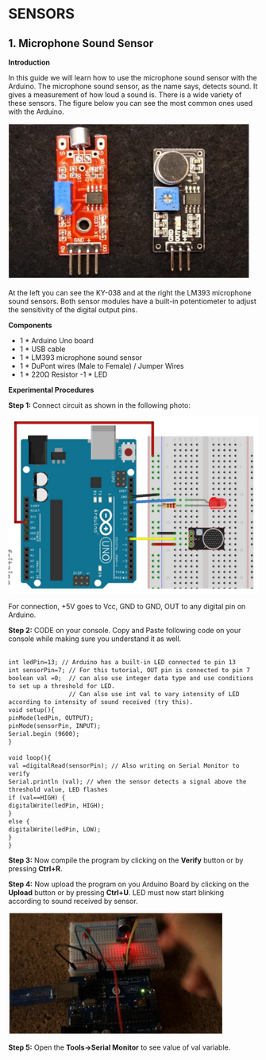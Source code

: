# SENSORS
## 1. Microphone Sound Sensor
**Introduction**

In this guide we will learn how to use the microphone sound sensor with the Arduino. The microphone sound sensor, as the name says, detects sound. It gives a measurement of how loud a sound is. There is a wide variety of these sensors. The figure below you can see the most
common ones used with the Arduino.

![image](/microphone.png)

At the left you can see the KY-038 and at the right the LM393 microphone sound
sensors. Both sensor modules have a built-in potentiometer to adjust the sensitivity
of the digital output pins.

**Components**
- 1 * Arduino Uno board
- 1 * USB cable
- 1 * LM393 microphone sound sensor
- 1 * DuPont wires (Male to Female) / Jumper Wires
- 1 * 220Ω Resistor
-1 * LED

**Experimental Procedures**

**Step 1:**  Connect circuit as shown in the following photo:

![image](/microschem.png)

For connection, +5V goes to Vcc, GND to GND, OUT to any digital pin on Arduino.

**Step 2:** CODE on your console. Copy and Paste following code on your console while making sure you understand it as well.

```

int ledPin=13; // Arduino has a built-in LED connected to pin 13
int sensorPin=7; // For this tutorial, OUT pin is connected to pin 7
boolean val =0;  // can also use integer data type and use conditions to set up a threshold for LED.
                 // Can also use int val to vary intensity of LED according to intensity of sound received (try this).
void setup(){
pinMode(ledPin, OUTPUT);
pinMode(sensorPin, INPUT);
Serial.begin (9600);
}

void loop(){
val =digitalRead(sensorPin); // Also writing on Serial Monitor to verify
Serial.println (val); // when the sensor detects a signal above the threshold value, LED flashes
if (val==HIGH) {
digitalWrite(ledPin, HIGH);
}
else {
digitalWrite(ledPin, LOW);
}
}

```

**Step 3:**  Now compile the program by clicking on the **Verify** button or by pressing **Ctrl+R**.

**Step 4:**  Now upload the program on you Arduino Board by clicking on the **Upload** button or by pressing **Ctrl+U**. LED must now start blinking according to sound received by sensor.

![image](/microdemon.png)

**Step 5:** Open the **Tools->Serial Monitor** to see value of val variable.


